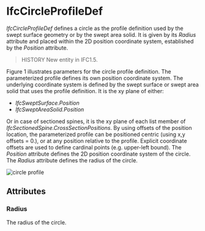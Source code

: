# IfcCircleProfileDef

_IfcCircleProfileDef_ defines a circle as the profile definition used by the swept surface geometry or by the swept area solid. It is given by its _Radius_ attribute and placed within the 2D position coordinate system, established by the _Position_ attribute.<!-- end of definition -->

> HISTORY New entity in IFC1.5.

Figure 1 illustrates parameters for the circle profile definition. The parameterized profile defines its own position coordinate system. The underlying coordinate system is defined by the swept surface or swept area solid that uses the profile definition. It is the xy plane of either:

* _IfcSweptSurface.Position_
* _IfcSweptAreaSolid.Position_

Or in case of sectioned spines, it is the xy plane of each list member of _IfcSectionedSpine.CrossSectionPositions_. By using offsets of the position location, the parameterized profile can be positioned centric (using x,y offsets = 0.), or at any position relative to the profile. Explicit coordinate offsets are used to define cardinal points (e.g. upper-left bound). The _Position_ attribute defines the 2D position coordinate system of the circle.
The _Radius_ attribute defines the radius of the circle.

![circle profile](../../../../figures/ifccircleprofiledef-layout1.gif "Figure 1 — Circle profile")

## Attributes

### Radius
The radius of the circle.

